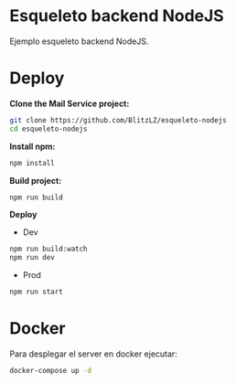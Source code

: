 
# Esqueleto backend NodeJS
Ejemplo esqueleto backend NodeJS.

# Deploy
**Clone the Mail Service project:**

```bash
git clone https://github.com/BlitzLZ/esqueleto-nodejs
cd esqueleto-nodejs
```
**Install npm:**
```bash
npm install
```
**Build project:**
```bash
npm run build
```

**Deploy**

- Dev
```bash
npm run build:watch
npm run dev
```
- Prod
```bash
npm run start
```
# Docker
Para desplegar el server en docker ejecutar:
```bash
docker-compose up -d
```